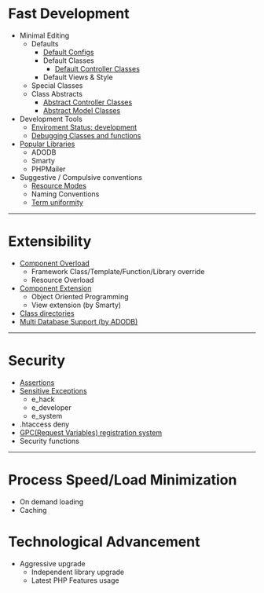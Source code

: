 # Fast Development #
  * Minimal Editing
    * Defaults
      * [Default Configs](configVariables#Default_Configs.md)
      * Default Classes
        * [Default Controller Classes](controllers#Default_Controller_Classes.md)
      * Default Views & Style
    * Special Classes
    * Class Abstracts
      * [Abstract Controller Classes](controllers#Abstract_Controller_Classes.md)
      * [Abstract Model Classes](models#Abstract_Model_Classes.md)
  * Development Tools
    * [Enviroment Status: development](configVariables#Development.md)
    * [Debugging Classes and functions](debugging#Debugging_Classes_and_Functions.md)
  * [Popular Libraries](popularLibraries.md)
    * ADODB
    * Smarty
    * PHPMailer
  * Suggestive / Compulsive conventions
    * [Resource Modes](modesAndSubModes.md)
    * Naming Conventions
    * [Term uniformity](frameworkTerminology.md)


---


# Extensibility #
  * [Component Overload](componentOverload.md)
    * Framework Class/Template/Function/Library override
    * Resource Overload
  * [Component Extension](componentExtension.md)
    * Object Oriented Programming
    * View extension (by Smarty)
  * [Class directories](configVariables#classes_dirs.md)
  * [Multi Database Support (by ADODB)](popularLibraries#ADOdb.md)


---


# Security #
  * [Assertions](addExceptions#Assertions.md)
  * [Sensitive Exceptions](addExceptions#Sensitive_Exceptions.md)
    * e\_hack
    * e\_developer
    * e\_system
  * .htaccess deny
  * [GPC(Request Variables) registration system](modesAndSubModes#Mode_GPC_Property.md)
  * Security functions


---


# Process Speed/Load Minimization #
  * On demand loading
  * Caching
# Technological Advancement #
  * Aggressive upgrade
    * Independent library upgrade
    * Latest PHP Features usage